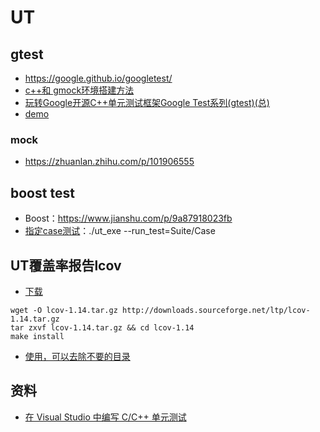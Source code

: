 # UT
## gtest
* https://google.github.io/googletest/
* [c++和 gmock环境搭建方法](https://my.oschina.net/donngchao/blog/4884051)
* [玩转Google开源C++单元测试框架Google Test系列(gtest)(总)](https://www.cnblogs.com/coderzh/archive/2009/04/06/1426755.html)
* [demo](https://github.com/andrewwang79/cpp.practice/tree/master/gtest)

### mock
* https://zhuanlan.zhihu.com/p/101906555

## boost test
* Boost：https://www.jianshu.com/p/9a87918023fb
* [指定case测试](https://www.boost.org/doc/libs/1_47_0/libs/test/doc/html/utf/user-guide/runtime-config/run-by-name.html)：./ut_exe --run_test=Suite/Case

## UT覆盖率报告lcov
* [下载](http://ltp.sourceforge.net/coverage/lcov.php)
```
wget -O lcov-1.14.tar.gz http://downloads.sourceforge.net/ltp/lcov-1.14.tar.gz
tar zxvf lcov-1.14.tar.gz && cd lcov-1.14
make install
```
* [使用，可以去除不要的目录](https://blog.csdn.net/weixin_43892514/article/details/107822769)

## 资料
* [在 Visual Studio 中编写 C/C++ 单元测试](https://docs.microsoft.com/zh-cn/visualstudio/test/writing-unit-tests-for-c-cpp?view=vs-2019)
